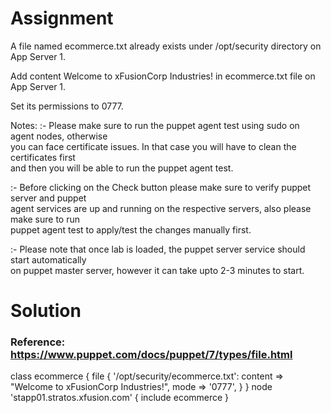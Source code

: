 # Assignment
A file named ecommerce.txt already exists under /opt/security directory on App Server 1.

Add content Welcome to xFusionCorp Industries! in ecommerce.txt file on App Server 1.

Set its permissions to 0777.

Notes: :- Please make sure to run the puppet agent test using sudo on agent nodes, otherwise  
you can face certificate issues. In that case you will have to clean the certificates first  
and then you will be able to run the puppet agent test.

:- Before clicking on the Check button please make sure to verify puppet server and puppet  
agent services are up and running on the respective servers, also please make sure to run  
puppet agent test to apply/test the changes manually first.

:- Please note that once lab is loaded, the puppet server service should start automatically  
on puppet master server, however it can take upto 2-3 minutes to start.

# Solution
### Reference: https://www.puppet.com/docs/puppet/7/types/file.html
class ecommerce {
  file { '/opt/security/ecommerce.txt':
    content => "Welcome to xFusionCorp Industries!",
    mode => '0777',
  }
}
node 'stapp01.stratos.xfusion.com' {
  include ecommerce
}
